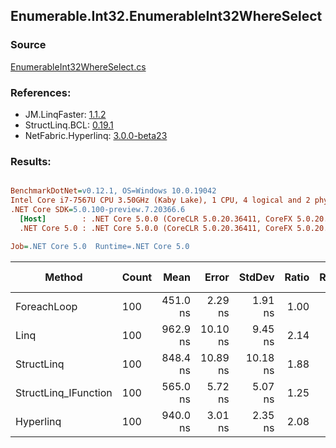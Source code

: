 ﻿## Enumerable.Int32.EnumerableInt32WhereSelect

### Source
[EnumerableInt32WhereSelect.cs](../LinqBenchmarks/Enumerable/Int32/EnumerableInt32WhereSelect.cs)

### References:
- JM.LinqFaster: [1.1.2](https://www.nuget.org/packages/JM.LinqFaster/1.1.2)
- StructLinq.BCL: [0.19.1](https://www.nuget.org/packages/StructLinq.BCL/0.19.1)
- NetFabric.Hyperlinq: [3.0.0-beta23](https://www.nuget.org/packages/NetFabric.Hyperlinq/3.0.0-beta23)

### Results:
``` ini

BenchmarkDotNet=v0.12.1, OS=Windows 10.0.19042
Intel Core i7-7567U CPU 3.50GHz (Kaby Lake), 1 CPU, 4 logical and 2 physical cores
.NET Core SDK=5.0.100-preview.7.20366.6
  [Host]        : .NET Core 5.0.0 (CoreCLR 5.0.20.36411, CoreFX 5.0.20.36411), X64 RyuJIT
  .NET Core 5.0 : .NET Core 5.0.0 (CoreCLR 5.0.20.36411, CoreFX 5.0.20.36411), X64 RyuJIT

Job=.NET Core 5.0  Runtime=.NET Core 5.0  

```
|               Method | Count |     Mean |    Error |   StdDev | Ratio | RatioSD |  Gen 0 | Gen 1 | Gen 2 | Allocated |
|--------------------- |------ |---------:|---------:|---------:|------:|--------:|-------:|------:|------:|----------:|
|          ForeachLoop |   100 | 451.0 ns |  2.29 ns |  1.91 ns |  1.00 |    0.00 | 0.0191 |     - |     - |      40 B |
|                 Linq |   100 | 962.9 ns | 10.10 ns |  9.45 ns |  2.14 |    0.02 | 0.0763 |     - |     - |     160 B |
|           StructLinq |   100 | 848.4 ns | 10.89 ns | 10.18 ns |  1.88 |    0.02 | 0.0191 |     - |     - |      40 B |
| StructLinq_IFunction |   100 | 565.0 ns |  5.72 ns |  5.07 ns |  1.25 |    0.01 | 0.0191 |     - |     - |      40 B |
|            Hyperlinq |   100 | 940.0 ns |  3.01 ns |  2.35 ns |  2.08 |    0.01 | 0.0191 |     - |     - |      40 B |
